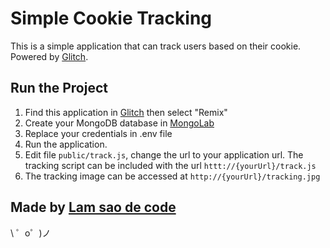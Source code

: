 Simple Cookie Tracking
=========================
This is a simple application that can track users based on their cookie. 
Powered by [Glitch](https://glitch.com/about).

Run the Project
------------
1. Find this application in [Glitch](https://glitch.com/edit/#!/sleepy-fuel) then select "Remix"
2. Create your MongoDB database in [MongoLab](https://mlab.com)
3. Replace your credentials in .env file
4. Run the application.
5. Edit file ```public/track.js```, change the url to your application url. The tracking script can be included with the url ```httt://{yourUrl}/track.js```
6. The tracking image can be accessed at ```http://{yourUrl}/tracking.jpg```

Made by [Lam sao de code](https://lamsaodecode.com/)
-------------------
\ ゜o゜)ノ
